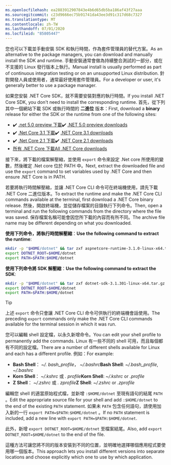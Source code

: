 ```yaml
---
ms.openlocfilehash: ea2883912907843e4b6d65db5ba186af43f27aaa
ms.sourcegitcommit: c23d9666ec75b91741da43ee3d91c317d68c7327
ms.translationtype: MT
ms.contentlocale: zh-TW
ms.lasthandoff: 07/01/2020
ms.locfileid: "85805447"
---
```


<!-- Note, this content is copied in ../macos.md. Any fixes should be applied there too, though content may be different -->

<span data-ttu-id="952bd-101">您也可以下載並手動安裝 SDK 和執行時間，作為套件管理員的替代方案。</span><span class="sxs-lookup"><span data-stu-id="952bd-101">As an alternative to the package managers, you can download and manually install the SDK and runtime.</span></span> <span data-ttu-id="952bd-102">手動安裝通常會做為持續整合測試的一部分，或在不支援的 Linux 發行版本上執行。</span><span class="sxs-lookup"><span data-stu-id="952bd-102">Manual install is usually performed as part of continuous integration testing or on an unsupported Linux distribution.</span></span> <span data-ttu-id="952bd-103">針對開發人員或使用者，通常最好使用套件管理員。</span><span class="sxs-lookup"><span data-stu-id="952bd-103">For a developer or user, it's generally better to use a package manager.</span></span>

<span data-ttu-id="952bd-104">如果您安裝 .NET Core SDK，就不需要安裝對應的執行時間。</span><span class="sxs-lookup"><span data-stu-id="952bd-104">If you install .NET Core SDK, you don't need to install the corresponding runtime.</span></span> <span data-ttu-id="952bd-105">首先，從下列其中一個網站下載 SDK 或執行時間的 **二進位** 版本：</span><span class="sxs-lookup"><span data-stu-id="952bd-105">First, download a **binary** release for either the SDK or the runtime from one of the following sites:</span></span>

- <span data-ttu-id="952bd-106">✔️ [.net 5.0 preview 下載](https://dotnet.microsoft.com/download/dotnet/5.0)</span><span class="sxs-lookup"><span data-stu-id="952bd-106">✔️ [.NET 5.0 preview downloads](https://dotnet.microsoft.com/download/dotnet/5.0)</span></span>
- <span data-ttu-id="952bd-107">✔️ [.Net Core 3.1 下載](https://dotnet.microsoft.com/download/dotnet-core/3.1)</span><span class="sxs-lookup"><span data-stu-id="952bd-107">✔️ [.NET Core 3.1 downloads](https://dotnet.microsoft.com/download/dotnet-core/3.1)</span></span>
- <span data-ttu-id="952bd-108">✔️ [.Net Core 2.1 下載](https://dotnet.microsoft.com/download/dotnet-core/2.1)</span><span class="sxs-lookup"><span data-stu-id="952bd-108">✔️ [.NET Core 2.1 downloads](https://dotnet.microsoft.com/download/dotnet-core/2.1)</span></span>
- [<span data-ttu-id="952bd-109">所有 .NET Core 下載</span><span class="sxs-lookup"><span data-stu-id="952bd-109">All .NET Core downloads</span></span>](https://dotnet.microsoft.com/download/dotnet-core)

<span data-ttu-id="952bd-110">接下來，將下載的檔案解壓縮，並使用 `export` 命令來設定 .Net core 所使用的變數，然後確定 .Net core 位於 PATH 中。</span><span class="sxs-lookup"><span data-stu-id="952bd-110">Next, extract the downloaded file and use the `export` command to set variables used by .NET Core and then ensure .NET Core is in PATH.</span></span>

<span data-ttu-id="952bd-111">若要將執行時間解壓縮，並讓 .NET Core CLI 命令可在終端機使用，請先下載 .NET Core 二進位版本。</span><span class="sxs-lookup"><span data-stu-id="952bd-111">To extract the runtime and make the .NET Core CLI commands available at the terminal, first download a .NET Core binary release.</span></span> <span data-ttu-id="952bd-112">然後，開啟終端機，並從儲存檔案的目錄執行下列命令。</span><span class="sxs-lookup"><span data-stu-id="952bd-112">Then, open a terminal and run the following commands from the directory where the file was saved.</span></span> <span data-ttu-id="952bd-113">保存檔案名稱可能會因您所下載的內容而有所不同。</span><span class="sxs-lookup"><span data-stu-id="952bd-113">The archive file name may be different depending on what you downloaded.</span></span>

<span data-ttu-id="952bd-114">**使用下列命令，將執行時間解壓縮**：</span><span class="sxs-lookup"><span data-stu-id="952bd-114">**Use the following command to extract the runtime**:</span></span>

```bash
mkdir -p "$HOME/dotnet" && tar zxf aspnetcore-runtime-3.1.0-linux-x64.tar.gz -C "$HOME/dotnet"
export DOTNET_ROOT=$HOME/dotnet
export PATH=$PATH:$HOME/dotnet
```

<span data-ttu-id="952bd-115">**使用下列命令將 SDK 解壓縮**：</span><span class="sxs-lookup"><span data-stu-id="952bd-115">**Use the following command to extract the SDK**:</span></span>

```bash
mkdir -p "$HOME/dotnet" && tar zxf dotnet-sdk-3.1.301-linux-x64.tar.gz -C "$HOME/dotnet"
export DOTNET_ROOT=$HOME/dotnet
export PATH=$PATH:$HOME/dotnet
```

> [!TIP]
> <span data-ttu-id="952bd-116">上述 `export` 命令只會讓 .NET Core CLI 命令可供執行的終端機會話使用。</span><span class="sxs-lookup"><span data-stu-id="952bd-116">The preceding `export` commands only make the .NET Core CLI commands available for the terminal session in which it was run.</span></span>
>
> <span data-ttu-id="952bd-117">您可以編輯 shell 設定檔，以永久新增命令。</span><span class="sxs-lookup"><span data-stu-id="952bd-117">You can edit your shell profile to permanently add the commands.</span></span> <span data-ttu-id="952bd-118">Linux 有一些不同的 shell 可用，而且每個都有不同的設定檔。</span><span class="sxs-lookup"><span data-stu-id="952bd-118">There are a number of different shells available for Linux and each has a different profile.</span></span> <span data-ttu-id="952bd-119">例如：</span><span class="sxs-lookup"><span data-stu-id="952bd-119">For example:</span></span>
>
> - <span data-ttu-id="952bd-120">**Bash Shell**： *~/. bash_profile*， *~/.bashrc*</span><span class="sxs-lookup"><span data-stu-id="952bd-120">**Bash Shell**: *~/.bash_profile*, *~/.bashrc*</span></span>
> - <span data-ttu-id="952bd-121">**Korn Shell**： *~/.kshrc* 或 *. profile*</span><span class="sxs-lookup"><span data-stu-id="952bd-121">**Korn Shell**: *~/.kshrc* or *.profile*</span></span>
> - <span data-ttu-id="952bd-122">**Z Shell**： *~/.zshrc* 或 *. zprofile*</span><span class="sxs-lookup"><span data-stu-id="952bd-122">**Z Shell**: *~/.zshrc* or *.zprofile*</span></span>
>
> <span data-ttu-id="952bd-123">編輯您 shell 的適當原始程式檔，並新增 `:$HOME/dotnet` 至現有語句的結尾 `PATH` 。</span><span class="sxs-lookup"><span data-stu-id="952bd-123">Edit the appropriate source file for your shell and add `:$HOME/dotnet` to the end of the existing `PATH` statement.</span></span> <span data-ttu-id="952bd-124">如果未 `PATH` 包含任何語句，請使用加入新的一行 `export PATH=$PATH:$HOME/dotnet` 。</span><span class="sxs-lookup"><span data-stu-id="952bd-124">If no `PATH` statement is included, add a new line with `export PATH=$PATH:$HOME/dotnet`.</span></span>
>
> <span data-ttu-id="952bd-125">此外，新增 `export DOTNET_ROOT=$HOME/dotnet` 至檔案結尾。</span><span class="sxs-lookup"><span data-stu-id="952bd-125">Also, add `export DOTNET_ROOT=$HOME/dotnet` to the end of the file.</span></span>

<span data-ttu-id="952bd-126">這種方法可讓您將不同的版本安裝到不同的位置，並明確地選擇哪個應用程式要使用哪一個版本。</span><span class="sxs-lookup"><span data-stu-id="952bd-126">This approach lets you install different versions into separate locations and choose explicitly which one to use by which application.</span></span>
